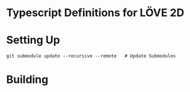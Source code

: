 # Typescript Definitions for LÖVE 2D

# Setting Up
```
git submodule update --recursive --remote	# Update Submodules
```

# Building
